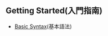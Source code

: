 ## Getting Started(入門指南)

- [Basic Syntax](https://github.com/RayCZ/kotlin-web-site/blob/ray/pages/docs/reference/basic-syntax.md)(基本語法)

